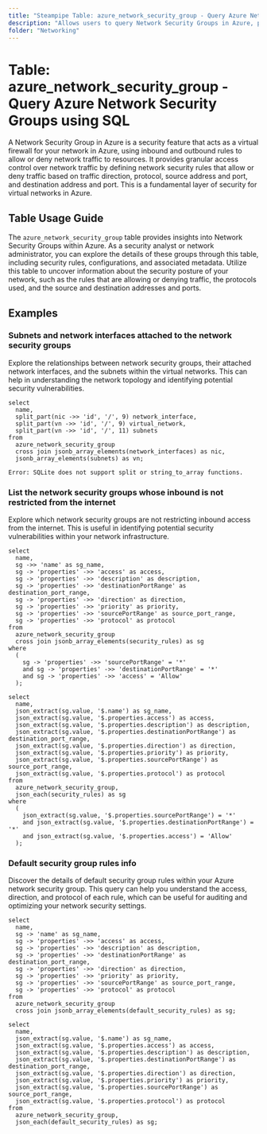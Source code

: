 ```yaml
---
title: "Steampipe Table: azure_network_security_group - Query Azure Network Security Groups using SQL"
description: "Allows users to query Network Security Groups in Azure, providing insights into the security rules and configurations of the network infrastructure."
folder: "Networking"
---
```


# Table: azure_network_security_group - Query Azure Network Security Groups using SQL

A Network Security Group in Azure is a security feature that acts as a virtual firewall for your network in Azure, using inbound and outbound rules to allow or deny network traffic to resources. It provides granular access control over network traffic by defining network security rules that allow or deny traffic based on traffic direction, protocol, source address and port, and destination address and port. This is a fundamental layer of security for virtual networks in Azure.

## Table Usage Guide

The `azure_network_security_group` table provides insights into Network Security Groups within Azure. As a security analyst or network administrator, you can explore the details of these groups through this table, including security rules, configurations, and associated metadata. Utilize this table to uncover information about the security posture of your network, such as the rules that are allowing or denying traffic, the protocols used, and the source and destination addresses and ports.

## Examples

### Subnets and network interfaces attached to the network security groups
Explore the relationships between network security groups, their attached network interfaces, and the subnets within the virtual networks. This can help in understanding the network topology and identifying potential security vulnerabilities.

```sql+postgres
select
  name,
  split_part(nic ->> 'id', '/', 9) network_interface,
  split_part(vn ->> 'id', '/', 9) virtual_network,
  split_part(vn ->> 'id', '/', 11) subnets
from
  azure_network_security_group
  cross join jsonb_array_elements(network_interfaces) as nic,
  jsonb_array_elements(subnets) as vn;
```

```sql+sqlite
Error: SQLite does not support split or string_to_array functions.
```

### List the network security groups whose inbound is not restricted from the internet
Explore which network security groups are not restricting inbound access from the internet. This is useful in identifying potential security vulnerabilities within your network infrastructure.

```sql+postgres
select
  name,
  sg ->> 'name' as sg_name,
  sg -> 'properties' ->> 'access' as access,
  sg -> 'properties' ->> 'description' as description,
  sg -> 'properties' ->> 'destinationPortRange' as destination_port_range,
  sg -> 'properties' ->> 'direction' as direction,
  sg -> 'properties' ->> 'priority' as priority,
  sg -> 'properties' ->> 'sourcePortRange' as source_port_range,
  sg -> 'properties' ->> 'protocol' as protocol
from
  azure_network_security_group
  cross join jsonb_array_elements(security_rules) as sg
where
  (
    sg -> 'properties' ->> 'sourcePortRange' = '*'
    and sg -> 'properties' ->> 'destinationPortRange' = '*'
    and sg -> 'properties' ->> 'access' = 'Allow'
  );
```

```sql+sqlite
select
  name,
  json_extract(sg.value, '$.name') as sg_name,
  json_extract(sg.value, '$.properties.access') as access,
  json_extract(sg.value, '$.properties.description') as description,
  json_extract(sg.value, '$.properties.destinationPortRange') as destination_port_range,
  json_extract(sg.value, '$.properties.direction') as direction,
  json_extract(sg.value, '$.properties.priority') as priority,
  json_extract(sg.value, '$.properties.sourcePortRange') as source_port_range,
  json_extract(sg.value, '$.properties.protocol') as protocol
from
  azure_network_security_group,
  json_each(security_rules) as sg
where
  (
    json_extract(sg.value, '$.properties.sourcePortRange') = '*'
    and json_extract(sg.value, '$.properties.destinationPortRange') = '*'
    and json_extract(sg.value, '$.properties.access') = 'Allow'
  );
```

### Default security group rules info
Discover the details of default security group rules within your Azure network security group. This query can help you understand the access, direction, and protocol of each rule, which can be useful for auditing and optimizing your network security settings.

```sql+postgres
select
  name,
  sg -> 'name' as sg_name,
  sg -> 'properties' ->> 'access' as access,
  sg -> 'properties' ->> 'description' as description,
  sg -> 'properties' ->> 'destinationPortRange' as destination_port_range,
  sg -> 'properties' ->> 'direction' as direction,
  sg -> 'properties' ->> 'priority' as priority,
  sg -> 'properties' ->> 'sourcePortRange' as source_port_range,
  sg -> 'properties' ->> 'protocol' as protocol
from
  azure_network_security_group
  cross join jsonb_array_elements(default_security_rules) as sg;
```

```sql+sqlite
select
  name,
  json_extract(sg.value, '$.name') as sg_name,
  json_extract(sg.value, '$.properties.access') as access,
  json_extract(sg.value, '$.properties.description') as description,
  json_extract(sg.value, '$.properties.destinationPortRange') as destination_port_range,
  json_extract(sg.value, '$.properties.direction') as direction,
  json_extract(sg.value, '$.properties.priority') as priority,
  json_extract(sg.value, '$.properties.sourcePortRange') as source_port_range,
  json_extract(sg.value, '$.properties.protocol') as protocol
from
  azure_network_security_group,
  json_each(default_security_rules) as sg;
```